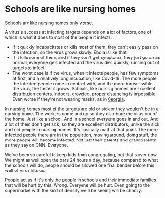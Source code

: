 # Schools are like nursing homes
Schools are like nursing homes only worse. 

A virus's success at infecting targets depends on a lot of factors, one of which is what it does to most of the people it infects. 
* If it quickly incapacitates or kills most of them, they can't easily pass on the infection, so the virus grows slowly. Ebola is like that. 
* If it kills none of them, and if they don't get symptoms, they just go on as normal, everyone gets infected and the virus dies quickly, running out of targets to infect. 
* The worst case is if the virus, when it infects people, has few symptoms at first, and a relatively long incubation, like Covid-19. The more people the infected people come in contact with, and the more transmissible the virus, the faster it grows. Schools, like nursing homes are excellent distribution centers. Indoors, crowded, proper distancing is impossible. Even worse if they're not wearing masks, as in <a href="https://www.cnn.com/2020/08/07/us/georgia-teen-photo-crowded-school-hallway-trnd/">Georgia</a>.  

In nursing homes most of the targets are old or sick or they wouldn't be in a nursing home. The workers come and go so they distribute the virus out of the home. Just like a school. And in a school <i>everyone</i> goes in and out. And a lot of them don't get sick, so they are excellent distributors, unlike the sick and old people in nursing homes. It's basically math at that point. The more infected people there are in the population, moving around, doing stuff, the more people will become infected. Not just their parents and grandparents as they say on CNN. Everyone. 

We've been so careful to keep kids from congregating, but that's over now. We might as well open the bars 24 hours a day, because compared to what the schools will do, people should be allowed one final bender before this wall of virus hits us. 

People act as if it's only the people in schools and their immediate families that will be hurt by this. Wrong. Everyone will be hurt. Even going to the supermarket with the kind of density we'll be seeing will be chancy. 

